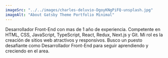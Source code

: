 ```yaml
---
imageSrc: "../../images/charles-deluvio-DgoyKNgPiFQ-unsplash.jpg"
imageAlt: "About Gatsby Theme Portfolio Minimal"
---
```


Desarrollador Front-End con mas de 1 año de experiencia. Competente en HTML, CSS, JavaScript, TypeScript, React, Redux, Next.js y Git. Mi rol
es la creación de sitios web atractivos y responsivos. Busco un puesto desafiante como Desarrollador Front-End
para seguir aprendiendo y creciendo en el area.

<!-- Photo by <a href="https://unsplash.com/@charlesdeluvio?utm_source=unsplash&utm_medium=referral&utm_content=creditCopyText" target="_blank" rel="nofollow noopener noreferrer" aria-label="External Link"><u>Charles Deluvio</u></a> on Unsplash -->
